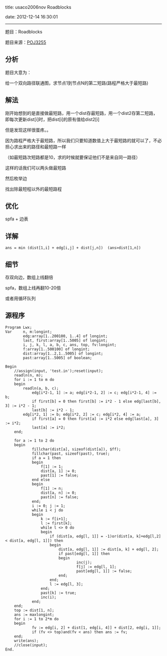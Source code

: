 ﻿title: usaco2006nov Roadblocks

date: 2012-12-14 16:30:01

---

题目：Roadblocks

题目来源：[POJ3255](http://poj.org/problem?id=3255 "Roadblocks")


## 分析

题目大意为：

给一个双向路径联通图，求节点1到节点N的第二短路(路程严格大于最短路)

## 解法

刚开始想到的是直接做最短路，用一个dist存最短路，用一个dist2存第二短路，即每次更新dist[i]时，把dist[i]的原有值给dist2[i]

但是发现这样很蛋疼。。

<!--more-->

因为路程严格大于最短路，所以我们只要知道数值上大于最短路的就可以了，不必担心求出来的路径和最短路一样

（如最短路次短路都是10，求的时候就要保证他们不是来自同一路径）

这样的话我们可以两头做最短路

然后枚举边

找出除最短程以外的最短路程

## 优化

spfa + 边表

## 详解

```
ans = min (dist[1,i] + edg[i,j] + dist[j,n])  (ans>dist[1,n])
```

## 细节

存双向边，数组上线翻倍

spfa，数组上线再翻10-20倍

或者用循环队列

## 源程序

```
Program Lwx;
Var 	n, m:longint;
    	edg:array[1..200100, 1..4] of longint;
    	last, first:array[1..5005] of longint;
    	i, j, k, l, a, b, c, ans, top, fv:longint;
    	f:array[1..500100] of longint;
    	dist:array[1..2,1..5005] of longint;
    	past:array[1..5005] of boolean;

Begin
	//assign(input, 'test.in');reset(input);
  	readln(n, m);
	for i := 1 to m do
  	begin
		readln(a, b, c);
    		edg[i*2-1, 1] := a; edg[i*2-1, 2] := c; edg[i*2-1, 4] := b;
    		if first[b] = 0 then first[b] := i*2 - 1 else edg[last[b], 3] := i*2 - 1;
    		last[b] := i*2 - 1;
		edg[i*2, 1] := b; edg[i*2, 2] := c; edg[i*2, 4] := a;
    		if first[a] = 0 then first[a] := i*2 else edg[last[a], 3] := i*2;
    		last[a] := i*2;
  	end;

  	for a := 1 to 2 do
  	begin
    		fillchar(dist[a], sizeof(dist[a]), $ff);
    		fillchar(past, sizeof(past), true);
    		if a = 1 then
    		begin
      			f[1] := 1;
      			dist[a, 1] := 0;
      			past[1] := false;
    		end else
    		begin
      			f[1] := n;
      			dist[a, n] := 0;
      			past[n] := false;
    		end;
    		i := 0; j := 1;
    		while i < j do
    		begin
      			k := f[i+1];
      			l := first[k];
      			while l <> 0 do
      			begin
        			if (dist[a, edg[l, 1]] = -1)or(dist[a, k]+edg[l,2] < dist[a, edg[l, 1]]) then
        			begin
          				dist[a, edg[l, 1]] := dist[a, k] + edg[l, 2];
          				if past[edg[l, 1]] then
          				begin
            					inc(j);
            					f[j] := edg[l, 1];
            					past[edg[l, 1]] := false;
          				end;
        			end;
        			l := edg[l, 3];
      			end;
      			past[k] := true;
      			inc(i);
    		end;
  	end;
  	top := dist[1, n];
  	ans := maxlongint;
  	for i := 1 to 2*m do
 	begin
    		fv := edg[i, 2] + dist[1, edg[i, 4]] + dist[2, edg[i, 1]];
    		if (fv <> top)and(fv < ans) then ans := fv;
  	end;
  	write(ans);
  	//close(input);
End.
```
